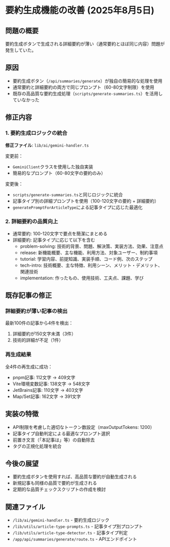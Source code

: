 # 要約生成機能の改善 (2025年8月5日)

## 問題の概要
要約生成ボタンで生成される詳細要約が薄い（通常要約とほぼ同じ内容）問題が発生していた。

## 原因
- 要約生成ボタン（`/api/summaries/generate`）が独自の簡易的な処理を使用
- 通常要約と詳細要約の両方で同じプロンプト（60-80文字制限）を使用
- 既存の高品質な要約生成処理（`scripts/generate-summaries.ts`）を活用していなかった

## 修正内容

### 1. 要約生成ロジックの統合
**修正ファイル**: `lib/ai/gemini-handler.ts`

変更前：
- `GeminiClient`クラスを使用した独自実装
- 簡易的なプロンプト（60-80文字の要約のみ）

変更後：
- `scripts/generate-summaries.ts`と同じロジックに統合
- 記事タイプ別の詳細プロンプトを使用（100-120文字の要約 + 詳細要約）
- `generatePromptForArticleType`による記事タイプに応じた最適化

### 2. 詳細要約の品質向上
- 通常要約: 100-120文字で要点を簡潔にまとめる
- 詳細要約: 記事タイプに応じて以下を含む
  - problem-solving: 技術的背景、問題、解決策、実装方法、効果、注意点
  - release: 新機能概要、主な機能、利用方法、対象ユーザー、制約事項
  - tutorial: 学習内容、前提知識、実装手順、コード例、次のステップ
  - tech-intro: 技術概要、主な特徴、利用シーン、メリット・デメリット、関連技術
  - implementation: 作ったもの、使用技術、工夫点、課題、学び

## 既存記事の修正

### 詳細要約が薄い記事の検出
最新100件の記事から4件を検出：
1. 詳細要約が150文字未満（3件）
2. 技術的詳細が不足（1件）

### 再生成結果
全4件の再生成に成功：
- pnpm記事: 112文字 → 409文字
- Vite環境変数記事: 138文字 → 548文字
- JetBrains記事: 110文字 → 403文字
- Map/Set記事: 162文字 → 391文字

## 実装の特徴
- API制限を考慮した適切なトークン数設定（maxOutputTokens: 1200）
- 記事タイプ自動判定による最適なプロンプト選択
- 前置き文言（「本記事は」等）の自動除去
- タグの正規化処理を統合

## 今後の展望
- 要約生成ボタンを使用すれば、高品質な要約が自動生成される
- 新規記事も同様の品質で要約が生成される
- 定期的な品質チェックスクリプトの作成を検討

## 関連ファイル
- `/lib/ai/gemini-handler.ts` - 要約生成ロジック
- `/lib/utils/article-type-prompts.ts` - 記事タイプ別プロンプト
- `/lib/utils/article-type-detector.ts` - 記事タイプ判定
- `/app/api/summaries/generate/route.ts` - APIエンドポイント